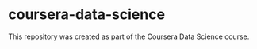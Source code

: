 coursera-data-science
=====================

This repository was created as part of the Coursera Data Science course.
